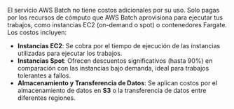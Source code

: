 El servicio AWS Batch no tiene costos adicionales por su uso. Solo pagas por los recursos de cómputo que AWS Batch aprovisiona para ejecutar tus trabajos, como instancias EC2 (on-demand o spot) o contenedores Fargate. Los costos incluyen:

- **Instancias EC2**: Se cobra por el tiempo de ejecución de las instancias utilizadas para ejecutar los trabajos.
- **Instancias Spot**: Ofrecen descuentos significativos (hasta 90%) en comparación con las instancias bajo demanda, ideal para trabajos tolerantes a fallos.
- **Almacenamiento y Transferencia de Datos**: Se aplican costos por el almacenamiento de datos en **S3** o la transferencia de datos entre diferentes regiones.